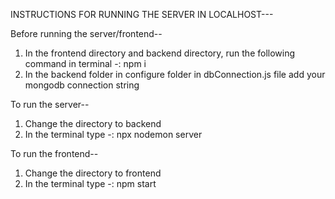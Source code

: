 
INSTRUCTIONS FOR RUNNING THE SERVER IN LOCALHOST---

Before running the server/frontend--
1. In the frontend directory and backend directory, run the following command in terminal -: npm i
2. In the backend folder in configure folder in dbConnection.js file add your mongodb connection string

To run the server--
1. Change the directory to backend
2. In the terminal type -: npx nodemon server

To run the frontend--
1. Change the directory to frontend
2. In the terminal type -: npm start
